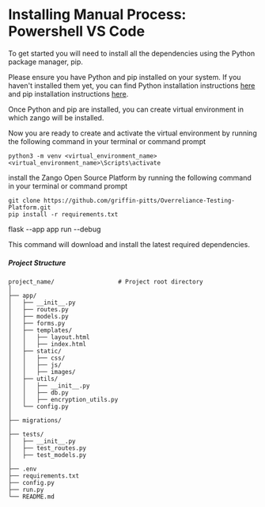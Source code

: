 # Installing Manual Process: Powershell VS Code

To get started you will need to install all the dependencies using the Python package manager, pip.

Please ensure you have Python and pip installed on your system. If you haven't installed them yet, you can find Python installation instructions [here](https://www.python.org/downloads/) and pip installation instructions [here](https://pip.pypa.io/en/stable/installation/).

Once Python and pip are installed, you can create virtual environment in which zango will be installed.

Now you are ready to create and activate the virtual environment by running the following command in your terminal or command prompt

```shell
python3 -m venv <virtual_environment_name>
<virtual_environment_name>\Scripts\activate
```

install the Zango Open Source Platform by running the following command in your terminal or command prompt

```shell
git clone https://github.com/griffin-pitts/Overreliance-Testing-Platform.git
pip install -r requirements.txt
```

flask --app app run --debug

This command will download and install the latest required dependencies.

##### Project Structure

```plaintext
project_name/                  # Project root directory
│
├── app/
│   ├── __init__.py
│   ├── routes.py
│   ├── models.py
│   ├── forms.py
│   ├── templates/
│   │   ├── layout.html
│   │   ├── index.html
│   ├── static/
│   │   ├── css/
│   │   ├── js/
│   │   ├── images/
│   ├── utils/
│   │   ├── __init__.py
│   │   ├── db.py
│   │   ├── encryption_utils.py
│   └── config.py
│
├── migrations/
│
├── tests/
│   ├── __init__.py
│   ├── test_routes.py
│   ├── test_models.py
│
├── .env
├── requirements.txt
├── config.py
├── run.py
└── README.md
```
